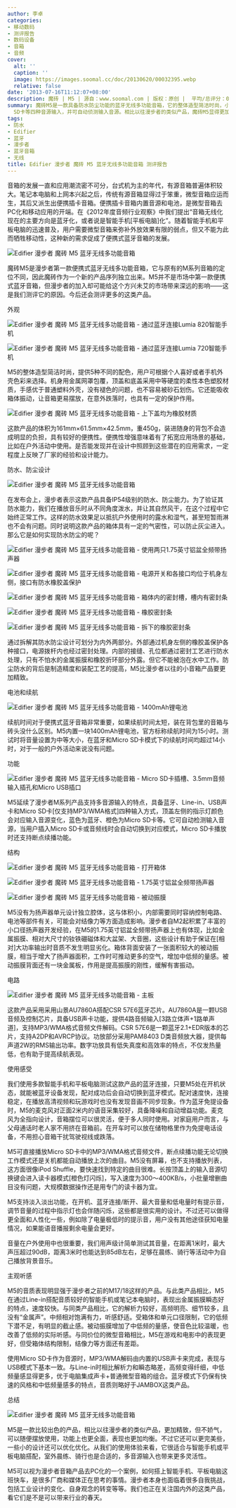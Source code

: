 ```yaml
---
author: 李卓
categories:
- 移动数码
- 测评报告
- 数码设备
- 音箱
- 音频
cover:
  alt: ''
  caption: ''
  image: https://images.soomal.cc/doc/20130620/00032395.webp
  relative: false
date: '2013-07-16T11:12:07+08:00'
description: 魔砖 | M5 | 源自：www.soomal.com | 版权：原创 |  平均/总评分：09.13/274
summary: 魔砖M5是一款具备防水防尘功能的蓝牙无线多功能音箱，它的整体造型简洁时尚，小巧便携，提供5种不同的配色，用户可根据个人喜好或者手机外壳色彩来选择。这款产品支持蓝牙和Micro
  SD卡等四种音源输入，并可自动侦测输入音源。相比以往漫步者的类似产品，魔砖M5显得更加精致，但不娇气，可以随便摆放使用，功能上也更全面，表现也更加均衡。
tags:
- 防水
- Edifier
- 蓝牙
- 漫步者
- 蓝牙音箱
- 无线
title: Edifier 漫步者 魔砖 M5 蓝牙无线多功能音箱 测评报告
---
```


音箱的发展一直和应用潮流密不可分，台式机为主的年代，有源音箱普遍体积较大。笔记本电脑和上网本兴起之后，传统有源音箱显得过于笨重，微型音箱应运而生，其后又派生出便携插卡音箱。便携插卡音箱内置音源和电池，是微型音箱去PC化和移动应用的开端。在《2012年度音频行业观察》中我们提出“音箱无线化现在的主要方向是蓝牙化，或者说是智能手机[平板电脑]化”。随着智能手机和平板电脑的迅速普及，用户需要微型音箱来弥补外放效果有限的弱点，但又不能为此而牺牲移动性，这种新的需求促成了便携式蓝牙音箱的发展。



![Edifier 漫步者 魔砖 M5 蓝牙无线多功能音箱](https://images.soomal.cc/doc/20130620/00032326.webp)



魔砖M5是漫步者第一款便携式蓝牙无线多功能音箱，它与原有的M系列音箱的定位不同，因此魔砖作为一个新的产品序列独立出来。M5并不是市场中第一款便携式蓝牙音箱，但漫步者的加入却可能给这个方兴未艾的市场带来深远的影响――这是我们测评它的原因。今后还会测评更多的这类产品。



外观



![Edifier 漫步者 魔砖 M5 蓝牙无线多功能音箱 - 通过蓝牙连接Lumia 820智能手机](https://images.soomal.cc/doc/20130620/00032355_01.webp)



![Edifier 漫步者 魔砖 M5 蓝牙无线多功能音箱 - 通过蓝牙连接Lumia 720智能手机](https://images.soomal.cc/doc/20130620/00032356_01.webp)



M5的整体造型简洁时尚，提供5种不同的配色，用户可根据个人喜好或者手机外壳色彩来选择。机身用金属网罩包覆，顶盖和底盖采用中等硬度的柔性本色塑胶材质，手感优于普通塑料外壳，没有褪色的问题，也不容易被砂石划伤。它还能吸收箱体振动，让音箱更易摆放，在意外跌落时，也具有一定的保护作用。



![Edifier 漫步者 魔砖 M5 蓝牙无线多功能音箱 - 上下盖均为橡胶材质](https://images.soomal.cc/doc/20130620/00032370.webp)



这款产品的体积为161mm×61.5mm×42.5mm，重450g，装进随身的背包不会造成明显的负担，具有较好的便携性。便携性增强意味着有了拓宽应用场景的基础，比如在户外活动中使用。是否能发现并在设计中照顾到这些潜在的应用需求，一定程度上反映了厂家的经验和设计能力。



防水、防尘设计



![Edifier 漫步者 魔砖 M5 蓝牙无线多功能音箱](https://images.soomal.cc/doc/20130620/00032368.webp)



在发布会上，漫步者表示这款产品具备IP54级别的防水、防尘能力。为了验证其防水能力，我们在播放音乐时从不同角度泼水，并让其自然风干，在这个过程中它始终正常工作。这样的防水效果足以抵抗户外使用时的露水和湿气，甚至短暂雨淋也不会有问题。同时说明这款产品的箱体具有一定的气密性，可以防止灰尘进入。那么它是如何实现防水防尘的呢？



![Edifier 漫步者 魔砖 M5 蓝牙无线多功能音箱 - 使用两只1.75英寸铝盆全频带扬声器](https://images.soomal.cc/doc/20130620/00032373.webp)



![Edifier 漫步者 魔砖 M5 蓝牙无线多功能音箱 - 电源开关和各接口均位于机身左侧，接口有防水橡胶盖保护](https://images.soomal.cc/doc/20130620/00032353_01.webp)



![Edifier 漫步者 魔砖 M5 蓝牙无线多功能音箱 - 箱体内的密封槽，槽内有密封条](https://images.soomal.cc/doc/20130620/00032382_01.webp)



![Edifier 漫步者 魔砖 M5 蓝牙无线多功能音箱 - 橡胶密封条](https://images.soomal.cc/doc/20130620/00032378_01.webp)



![Edifier 漫步者 魔砖 M5 蓝牙无线多功能音箱 - 拆下的橡胶密封条](https://images.soomal.cc/doc/20130620/00032379_01.webp)



通过拆解其防水防尘设计可划分为内外两部分。外部通过机身左侧的橡胶盖保护各种接口，电源拨杆内也经过密封处理。内部的接缝、孔位都通过密封工艺进行防水处理，只有不怕水的金属振膜和橡胶折环部分外露。但它不能被泡在水中工作。防尘防水的背后是制造精度和装配工艺的提高，M5比漫步者以往的小音箱产品要更加精致。



电池和续航



![Edifier 漫步者 魔砖 M5 蓝牙无线多功能音箱 - 1400mAh锂电池](https://images.soomal.cc/doc/20130620/00032381.webp)



续航时间对于便携式蓝牙音箱非常重要，如果续航时间太短，装在背包里的音箱与砖头没什么区别。M5内置一块1400mAh锂电池，官方标称续航时间为15小时。测试时将音量设置为中等大小，在蓝牙和Micro SD卡模式下的续航时间均超过14小时，对于一般的户外活动来说没有问题。



功能



![Edifier 漫步者 魔砖 M5 蓝牙无线多功能音箱 - Micro SD卡插槽、3.5mm音频输入插孔和Micro USB插口](https://images.soomal.cc/doc/20130620/00032354.webp)



M5延续了漫步者M系列产品支持多音源输入的特点，具备蓝牙、Line-in、USB声卡和Micro SD卡[仅支持MP3/WMA格式]四种输入方式，顶盖左侧的指示灯颜色会对应输入音源变化，蓝色为蓝牙、橙色为Micro SD卡等。它可自动检测输入音源，当用户插入Micro SD卡或音频线时会自动切换到对应模式，Micro SD卡播放时还支持断点续播功能。



结构



![Edifier 漫步者 魔砖 M5 蓝牙无线多功能音箱 - 打开箱体](https://images.soomal.cc/doc/20130620/00032380.webp)



![Edifier 漫步者 魔砖 M5 蓝牙无线多功能音箱 - 1.75英寸铝盆全频带扬声器](https://images.soomal.cc/doc/20130620/00032392_01.webp)



![Edifier 漫步者 魔砖 M5 蓝牙无线多功能音箱 - 被动振膜](https://images.soomal.cc/doc/20130620/00032374_01.webp)



M5没有为扬声器单元设计独立腔体，这与体积小，内部需要同时容纳控制电路、电池等部件有关，可能会对结像力等方面造成影响。漫步者自M2起积累了丰富的小口径扬声器开发经验，在M5的1.75英寸铝盆全频带扬声器上也有体现，比如金属振膜、相对大尺寸的钕铁硼磁体和大盆架、大音圈，这些设计有助于保证在[相对]大功率输出时音质不发生明显劣化。箱体背面安装了一张面积较大的被动振膜，相当于增大了扬声器面积，工作时可推动更多的空气，增加中低频的量感。被动振膜背面还有一块金属板，作用是提高振膜的刚性，缓解有害振动。



电路



![Edifier 漫步者 魔砖 M5 蓝牙无线多功能音箱 - 主板](https://images.soomal.cc/doc/20130620/00032386.webp)



这款产品采用采用山景AU7860A搭配CSR 57E6蓝牙芯片。AU7860A是一颗USB音频及控制芯片，具备USB声卡功能，提供4路音频输入[3路立体声+1路单声道]，支持MP3/WMA格式音频文件解码。CSR 57E6是一颗蓝牙2.1+EDR版本的芯片，支持A2DP和AVRCP协议。功放部分采用PAM8403 D类音频放大器，提供每声道2W的RMS输出功率。数字功放具有低失真度和高效率的特点，不仅发热量低，也有助于提高续航表现。



使用感受



我们使用多款智能手机和平板电脑测试这款产品的蓝牙连接，只要M5处在开机状态，就能被蓝牙设备发现，配对成功后会自动切换到蓝牙模式。配对速度快，连接稳定，在播放高清视频和玩游戏时也没有发现音画不同步现象。作为蓝牙免提设备时，M5的麦克风对正面2米内的语音采集较好，具备降噪和自动增益功能。麦克风为全指向设计，音箱摆位可以很灵活，便于多人同时使用。对家庭用户而言，与父母通话时老人家不用挤在音箱前。在开车时可以放在储物格里作为免提电话设备，不用担心音箱干扰驾驶视线或跌落。



M5可直接播放Micro SD卡中的MP3/WMA格式音频文件，断点续播功能无论切换工作模式还是关机都能自动播放上次的曲目。M5没有屏幕，也不支持播放列表，这方面很像iPod Shuffle，要快速找到特定的曲目很难。长按顶盖上的输入音源切换键会进入读卡器模式[橙色灯闪烁]，写入速度为300～400KB/s，小批量增删曲目没有问题，大规模数据操作还是用专门的读卡器为宜。



M5支持淡入淡出功能，在开机、蓝牙连接/断开、最大音量和低电量时有提示音，调节音量的过程中指示灯也会伴随闪烁，这些都是很实用的设计。不过还可以做得更全面和人性化一些，例如除了电量极低时的提示音，用户没有其他途径获知电量情况，如果能语音播报剩余电量会更好。



音量在户外使用中也很重要，我们用声级计简单测试其音量，在距离1米时，最大声压超过90dB，距离3米时也能达到85dB左右，足够在晨练、骑行等活动中为自己播放背景音乐。



主观听感



M5的音质表现明显强于漫步者之前的M17/18这样的产品。与此类产品相比，M5在通过Line-in搭配音质较好的智能手机或笔记本电脑时，表现出金属振膜瞬态好的特点，速度较快。与同类产品相比，它的解析力较好，高频明亮、细节较多，且没有“金属声”。中频相对饱满有力，听感舒适。受箱体和单元口径限制，它的低频下潜不足，有明显的截止感。被动振膜增加了中低频的量感，使音色比较温暖，也改善了低频的实际听感。与同价位的微型音箱相比，M5在游戏和电影中的表现更好，但受箱体结构限制，结像力等方面还有差距。



使用Micro SD卡作为音源时，MP3/WMA解码由内置的USB声卡来完成，表现与USB模式下基本一致。与Line-in时相比解析力和瞬态略差，高频变得纤细，中低频量感显得更多，优于电脑集成声卡+普通微型音箱的组合。蓝牙模式下仍保有快速的风格和中低频量感多的特点，音质则略好于JAMBOX这类产品。



总结



![Edifier 漫步者 魔砖 M5 蓝牙无线多功能音箱](https://images.soomal.cc/doc/20130620/00032328.webp)



M5是一款比较出色的产品，相比以往漫步者的类似产品，更加精致，但不娇气，可以随便摆放使用，功能上也更全面，表现也更加均衡。不过它还可以更完美些，一些小的设计还可以优化优化。从我们的使用体验来看，它很适合与智能手机或平板电脑搭配，室外晨练、骑行也是合适的，多音源输入也带来更多灵活性。



M5可以视为漫步者音箱产品去PC化的一个案例，如何搭上智能手机、平板电脑这班快车，是很多厂商和媒体正在思考的事情。漫步者本身也面临着很多自我挑战，包括工业设计的变化、自身观念的转变等等。我们也正在关注国内外的这类产品，看它们是不是可以带来行业的春天。